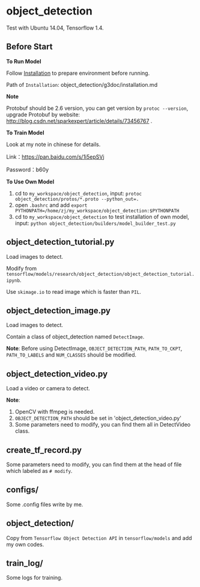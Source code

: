 # object_detection

Test with Ubuntu 14.04, Tensorflow 1.4.

## Before Start

**To Run Model**

Follow <a href="object_detection/g3doc/installation.md">Installation</a> to prepare environment before running.

Path of `Installation`: object_detection/g3doc/installation.md

**Note**

Protobuf should be 2.6 version, you can get version by `protoc --version`, upgrade Protobuf by website: http://blog.csdn.net/sparkexpert/article/details/73456767 .

**To Train Model**

Look at my note in chinese for details.

Link：https://pan.baidu.com/s/1i5epSVj

Password：b60y

**To Use Own Model**

1. cd to `my_workspace/object_detection`, input: `protoc object_detection/protos/*.proto --python_out=.`
2. open `.bashrc` and add `export PYTHONPATH=/home/zj/my_workspace/object_detection:$PYTHONPATH`
3. cd to `my_workspace/object_detection` to test installation of own model, input: `python object_detection/builders/model_builder_test.py`

## object_detection_tutorial.py

Load images to detect. 

Modify from `tensorflow/models/research/object_detection/object_detection_tutorial.ipynb`.

Use `skimage.io` to read image which is faster than `PIL`.

## object_detection_image.py

Load images to detect. 

Contain a class of object_detection named `DetectImage`.

**Note**: Before using DetectImage, `OBJECT_DETECTION_PATH`, `PATH_TO_CKPT`, `PATH_TO_LABELS` and `NUM_CLASSES` should be modified.

## object_detection_video.py

Load a video or camera to detect. 

**Note**: 
1. OpenCV with ffmpeg is needed. 
2. `OBJECT_DETECTION_PATH` should be set in 'object_detection_video.py'
3. Some parameters need to modify, you can find them all in DetectVideo class. 

## create_tf_record.py

Some parameters need to modify, you can find them at the head of file which labeled as `# modify`.

## configs/

Some .config files write by me.

## object_detection/

Copy from `Tensorflow Object Detection API` in `tensorflow/models` and add my own codes.

## train_log/

Some logs for training.
